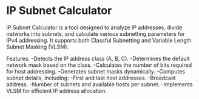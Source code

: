 # IP Subnet Calculator
IP Subnet Calculator is a tool designed to analyze IP addresses, divide networks into subnets, and calculate various subnetting parameters for IPv4 addressing. It supports both Classful Subnetting and Variable Length Subnet Masking (VLSM).

Features:
-Detects the IP address class (A, B, C).
-Determines the default network mask based on the class.
-Calculates the number of bits required for host addressing.
-Generates subnet masks dynamically.
-Computes subnet details, including:
-First and last host addresses.
-Broadcast address.
-Number of subnets and available hosts per subnet.
-Implements VLSM for efficient IP address allocation.
